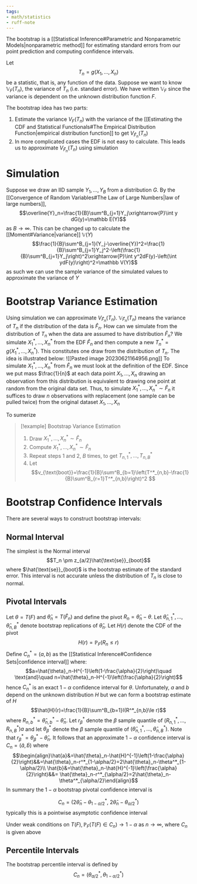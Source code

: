 ```yaml
---
tags:
- math/statistics
- ruff-note
---
```

The bootstrap is a [[Statistical Inference#Parametric and Nonparametric Models|nonparametric method]] for estimating standard errors from our point prediction and computing confidence intervals. 

Let 
$$T_n=g(X_1,...,X_n)$$
be a statistic, that is, any function of the data. Suppose we want to know $\mathbb V_F(T_n)$, the variance of $T_n$ (i.e. standard error). We have written  $\mathbb V_F$ since the variance is dependent on the unknown distribution function $F$. 

The bootstrap idea has two parts:
1. Estimate the variance $V_F(T_n)$ with the variance of the [[Estimating the CDF and Statistical Functionals#The Empirical Distribution Function|empirical distribution function]] to get $V_{\hat{F}_n}(T_n)$
2. In more complicated cases the EDF is not easy to calculate. This leads us to approximate $V_{\hat{F}_n}(T_n)$ using simulation

# Simulation
Suppose we draw an IID sample $Y_1,...,Y_B$ from a distribution $G$. By the [[Convergence of Random Variables#The Law of Large Numbers|law of large numbers]], 
$$\overline{Y}_n=\frac{1}{B}\sum^B_{j=1}Y_j\xrightarrow{P}\int y dG(y)=\mathbb E(Y)$$
as $B\rightarrow \infty$. This can be changed up to calculate the [[Moment#Variance|variance]] $\mathbb V(Y)$
$$\frac{1}{B}\sum^B_{j=1}(Y_j-\overline{Y})^2=\frac{1}{B}\sum^B_{j=1}Y_j^2-\left(\frac{1}{B}\sum^B_{j=1}Y_j\right)^2\xrightarrow{P}\int y^2dF(y)-\left(\int ydF(y)\right)^2=\mathbb V(Y)$$
as such we can use the sample variance of the simulated values to approximate the variance of $Y$

# Bootstrap Variance Estimation
Using simulation we can approximate $V_{\hat{F}_n}(T_n)$.  $\mathbb V_{\hat{F}_n}(T_n)$ means the variance of $T_n$ if the distribution of the data is $\hat{F}_n$. How can we simulate from the distribution of $T_n$ when the data are assumed to have distribution $\hat{F}_n$? We simulate $X_1^*,...,X_n^*$ from the EDF $\hat{F}_n$ and then compute a new $T^*_n =g(X_1^*,...,X_n^*)$. This constitutes one draw from the distribution of $T_n$. The idea is illustrated below:
![[Pasted image 20230621164956.png]]
To simulate $X_1^*,...,X_n^*$ from $\hat{F}_n$ we must look at the definition of the EDF. Since we put mass $\frac{1}{n}$ at each data point $X_1,...,X_n$ drawing an observation from this distribution is equivalent to drawing one point at random from the original data set. Thus, to simulate $X_1^*,...,X_n^*\sim \hat{F}_n$ it suffices to draw $n$ observations with replacement (one sample can be pulled twice) from the original dataset $X_1,...,X_n$ 

To sumerize
> [!example] Bootstrap Variance Estimation
> 1. Draw $X_1^*,...,X_n^*\sim \hat{F}_n$ 
> 2. Compute $X_1^*,...,X_n^*\sim \hat{F}_n$
> 3. Repeat steps 1 and 2, $B$ times, to get $T^*_{n,1}, ..., T^*_{n,B}$
> 4. Let $$v_{\text{boot}}=\frac{1}{B}\sum^B_{b=1}\left(T^*_{n,b}-\frac{1}{B}\sum^B_{r=1}T^*_{n,b}\right)^2 $$ 

# Bootstrap Confidence Intervals
There are several ways to construct bootstrap intervals:

## Normal Interval
The simplest is the Normal interval
$$T_n \pm z_{a/2}\hat{\text{se}}_{boot}$$
where $\hat{\text{se}}_{boot}$ is the bootstrap estimate of the standard error. This interval is not accurate unless the distribution of $T_n$ is close to normal.

## Pivotal Intervals
Let $\theta=T(F)$ and $\hat{\theta}_n=T(\hat{F}_n)$ and define the pivot $R_n=\hat{\theta}_n-\theta$. Let $\hat{\theta}^*_{n,1},...,\hat{\theta}^*_{n,B}$ denote bootstrap replications of $\hat{\theta}_n$. Let $H(r)$ denote the CDF of the pivot
$$H(r)=\mathbb P_F(R_n\le r)$$
Define $C^*_n =(a,b)$ as the [[Statistical Inference#Confidence Sets|confidence interval]] where:
$$a=\hat{\theta}_n-H^{-1}\left(1-\frac{\alpha}{2}\right)\quad \text{and}\quad n=\hat{\theta}_n-H^{-1}\left(\frac{\alpha}{2}\right)$$
hence $C^*_n$ is an exact $1-\alpha$ confidence interval for $\theta$. Unfortunately, $a$ and $b$ depend on the unknown distribution $H$ but we can form a bootstrap estimate of $H$
$$\hat{H}(r)=\frac{1}{B}\sum^B_{b=1}I(R^*_{n,b}\le r)$$
where $R^*_{n,b}=\hat{\theta}^*_{n,b}-\hat{\theta}_{n}$. Let $r_{\beta}^*$ denote the $\beta$ sample quantile of $(R^*_{n,1},...,R^*_{n,B})a$ and let $\theta^*_{\beta}$ denote the $\beta$ sample quantile of $(\hat{\theta}^*_{n,1},...,\hat{\theta}^*_{n,B})$. Note that $r^*_{\beta}=\theta^*_{\beta}-\hat{\theta}_n$. It follows that an approximate $1-\alpha$ confidence interval is $C_n=(\hat{a},\hat{b})$ where 
$$\begin{align}\hat{a}&=\hat{\theta}_n-\hat{H}^{-1}\left(1-\frac{\alpha}{2}\right)&&=\hat{\theta}_n-r^*_{1-\alpha/2}=2\hat{\theta}_n-\theta^*_{1-\alpha/2}\\ \hat{b}&=\hat{\theta}_n-\hat{H}^{-1}\left(\frac{\alpha}{2}\right)&&= \hat{\theta}_n-r^*_{\alpha/2}=2\hat{\theta}_n-\theta^*_{\alpha/2}\end{align}$$
In summary the $1-\alpha$ bootstrap pivotal confidence interval is

$$C_n=\left(2\hat{\theta}_n-\theta^*_{1-\alpha/2},\ 2\hat{\theta}_n-\theta^*_{\alpha/2}\right)$$
typically this is a pointwise asymptotic confidence interval

Under weak conditions on $T(F),\mathbb P_F(T(F)\in C_n)\rightarrow1-\alpha$ as $n\rightarrow \infty$, where $C_n$ is given above


## Percentile Intervals
The bootstrap percentile interval is defined by
$$C_n=(\theta^*_{a/2}, \theta^*_{1-\alpha/2})$$

